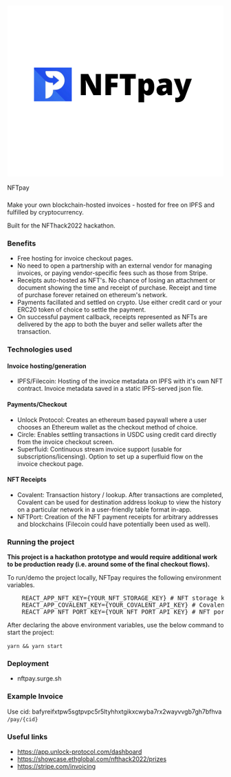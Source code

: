 <p align='center'>
    <img src="./img/logo_3_2.png"/>
</p>

NFTpay

###

Make your own blockchain-hosted invoices - hosted for free on IPFS and fulfilled by cryptocurrency.

Built for the NFThack2022 hackathon.

### Benefits

- Free hosting for invoice checkout pages.
- No need to open a partnership with an external vendor for managing invoices, or paying vendor-specific fees such as those from Stripe.
- Receipts auto-hosted as NFT's. No chance of losing an attachment or document showing the time and receipt of purchase. Receipt and time of purchase forever retained on ethereum's network.
- Payments facillated and settled on crypto. Use either credit card or your ERC20 token of choice to settle the payment.
- On successful payment callback, receipts represented as NFTs are delivered by the app to both the buyer and seller wallets after the transaction.

### Technologies used

#### Invoice hosting/generation

- IPFS/Filecoin: Hosting of the invoice metadata on IPFS with it's own NFT contract. Invoice metadata saved in a static IPFS-served json file.

#### Payments/Checkout

- Unlock Protocol: Creates an ethereum based paywall where a user chooses an Ethereum wallet as the checkout method of choice.
- Circle: Enables settling transactions in USDC using credit card directly from the invoice checkout screen.
- Superfluid: Continuous stream invoice support (usable for subscriptions/licensing). Option to set up a superfluid flow on the invoice checkout page.

#### NFT Receipts

- Covalent: Transaction history / lookup. After transactions are completed, Covalent can be used for destination address lookup to view the history on a particular network in a user-friendly table format in-app.
- NFTPort: Creation of the NFT payment receipts for arbitrary addresses and blockchains (Filecoin could have potentially been used as well).

### Running the project

<b>This project is a hackathon prototype and would require additional work to be production ready (i.e. around some of the final checkout flows).</b>

To run/demo the project locally, NFTpay requires the following environment variables.

<pre>
    REACT_APP_NFT_KEY={YOUR_NFT_STORAGE_KEY} # NFT storage key for IPFS.
    REACT_APP_COVALENT_KEY={YOUR_COVALENT_API_KEY} # Covalent key for the history page.
    REACT_APP_NFT_PORT_KEY={YOUR_NFT_PORT_API_KEY} # NFT port api key for receipt creation.
</pre>

After declaring the above environment variables, use the below command to start the project:

`yarn && yarn start`

###

### Deployment

<!-- https://surge.sh/ -->

- nftpay.surge.sh

### Example Invoice

Use cid: bafyreifxtpw5sgtpvpc5r5ltyhhxtgikxcwyba7rx2wayvvgb7gh7bfhva
`/pay/{cid}`

<!--

### Sponsors:
Circle - payments USDC
IPFS/Filecoin - hosting
Unlock - payment wall
Covalent - hostin
Opensea? (might not qualify)
Moralis? - payments

Demo flow:
* Stripe page - invoicing requires account and accepting cash payment
NFTpay
* Receipts without any centralized party
* No need for hosting


-->

### Useful links

- https://app.unlock-protocol.com/dashboard
- https://showcase.ethglobal.com/nfthack2022/prizes
- https://stripe.com/invoicing
